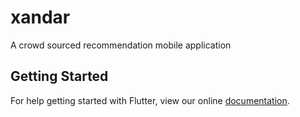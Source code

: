 # xandar

A crowd sourced recommendation mobile application

## Getting Started

For help getting started with Flutter, view our online
[documentation](https://flutter.io/).
